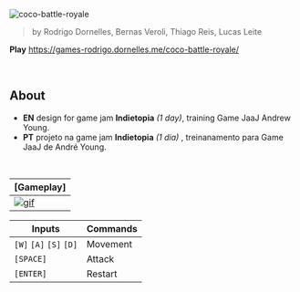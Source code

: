![coco-battle-royale](https://media.discordapp.net/attachments/268884978132058112/655578897684889610/c56779bd07bc5c72ffb5cb128a0aee28.png?width=930&height=81)
> by Rodrigo Dornelles, Bernas Veroli, Thiago Reis, Lucas Leite

**Play** https://games-rodrigo.dornelles.me/coco-battle-royale/

<br>

## About
 * **EN** design for game jam **Indietopia** _(1 day)_, training Game JaaJ Andrew Young.
 * **PT** projeto na game jam **Indietopia** _(1 dia)_ , treinanamento para Game JaaJ de André Young.

<br>

[Gameplay] |
--------- | 
[![gif](https://media.discordapp.net/attachments/268884978132058112/655588396953108490/gameplay-min.gif)](https://media.discordapp.net/attachments/268884978132058112/655586118133088256/gameplay.gif) |

Inputs | Commands | 
------ | :------  |
`[W]` `[A]` `[S]` `[D]` | Movement | 
`[SPACE]` |  Attack |
`[ENTER]` | Restart |  

